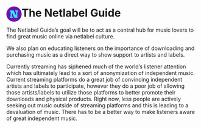# <img src="./public/favicon.svg" width="40" align="left"> The Netlabel Guide

The Netlabel Guide’s goal will be to act as a central hub for music lovers to find great music online via netlabel culture.

We also plan on educating listeners on the importance of downloading and purchasing music as a direct way to show support to artists and labels. 

Currently streaming has siphened much of the world’s listener attention which has ultimately lead to a sort of anonymization of independent music. Current streaming platforms do a great job of convincing independent artists and labels to participate, however they do a poor job of allowing those artists/labels to utilize those platforms to better promote their downloads and physical products. Right now, less people are actively seeking out music outside of streaming platforms and this is leading to a devaluation of music. There has to be a better way to make listeners aware of great independent music.